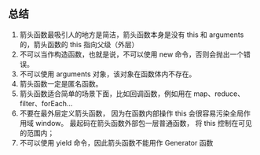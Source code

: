 ## 总结

1. 箭头函数最吸引人的地方是简洁，箭头函数本身是没有 this 和 arguments 的，箭头函数的 this 指向父级（外层）
2. 不可以当作构造函数，也就是说，不可以使用 new 命令，否则会抛出一个错误。
3. 不可以使用 arguments 对象，该对象在函数体内不存在。
4. 箭头函数一定是匿名函数。
5. 箭头函数适合简单的场景下面，比如回调函数，例如用在 map、reduce、filter、forEach...
6. 不要在最外层定义箭头函数， 因为在函数内部操作 this 会很容易污染全局作用域 window。 最起码在箭头函数外部包一层普通函数， 将 this 控制在可见的范围内；
7. 不可以使用 yield 命令，因此箭头函数不能用作 Generator 函数
